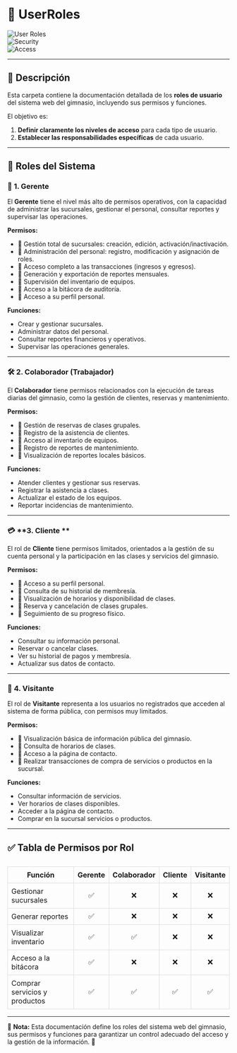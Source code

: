 # 📂 UserRoles  

![User Roles](https://img.shields.io/badge/User%20Roles-Permissions-blue?style=for-the-badge)  
![Security](https://img.shields.io/badge/Security-Management-green?style=for-the-badge)  
![Access](https://img.shields.io/badge/Access-Control-purple?style=for-the-badge)  

---

## 📁 **Descripción**  

Esta carpeta contiene la documentación detallada de los **roles de usuario** del sistema web del gimnasio, incluyendo sus permisos y funciones.  

El objetivo es:  
1. **Definir claramente los niveles de acceso** para cada tipo de usuario.  
2. **Establecer las responsabilidades específicas** de cada usuario.  

---

## 🔑 **Roles del Sistema**

### 👑 **1. Gerente**
El **Gerente** tiene el nivel más alto de permisos operativos, con la capacidad de administrar las sucursales, gestionar el personal, consultar reportes y supervisar las operaciones.  

**Permisos:**  
- 📌 Gestión total de sucursales: creación, edición, activación/inactivación.  
- 📌 Administración del personal: registro, modificación y asignación de roles.  
- 📌 Acceso completo a las transacciones (ingresos y egresos).  
- 📌 Generación y exportación de reportes mensuales.  
- 📌 Supervisión del inventario de equipos.  
- 📌 Acceso a la bitácora de auditoría.  
- 📌 Acceso a su perfil personal.  

**Funciones:**  
- Crear y gestionar sucursales.  
- Administrar datos del personal.  
- Consultar reportes financieros y operativos.  
- Supervisar las operaciones generales.  

---

### 🛠️ **2. Colaborador (Trabajador)**  
El **Colaborador** tiene permisos relacionados con la ejecución de tareas diarias del gimnasio, como la gestión de clientes, reservas y mantenimiento.  

**Permisos:**  
- 📌 Gestión de reservas de clases grupales.  
- 📌 Registro de la asistencia de clientes.  
- 📌 Acceso al inventario de equipos.  
- 📌 Registro de reportes de mantenimiento.  
- 📌 Visualización de reportes locales básicos.  

**Funciones:**  
- Atender clientes y gestionar sus reservas.  
- Registrar la asistencia a clases.  
- Actualizar el estado de los equipos.  
- Reportar incidencias de mantenimiento.  

---

### 💳 **3. Cliente **  
El rol de **Cliente** tiene permisos limitados, orientados a la gestión de su cuenta personal y la participación en las clases y servicios del gimnasio.  

**Permisos:**  
- 📌 Acceso a su perfil personal.  
- 📌 Consulta de su historial de membresía.  
- 📌 Visualización de horarios y disponibilidad de clases.  
- 📌 Reserva y cancelación de clases grupales.  
- 📌 Seguimiento de su progreso físico.  

**Funciones:**  
- Consultar su información personal.  
- Reservar o cancelar clases.  
- Ver su historial de pagos y membresía.  
- Actualizar sus datos de contacto.  

---

### 🚶 **4. Visitante**  
El rol de **Visitante** representa a los usuarios no registrados que acceden al sistema de forma pública, con permisos muy limitados.  

**Permisos:**  
- 📌 Visualización básica de información pública del gimnasio.  
- 📌 Consulta de horarios de clases.  
- 📌 Acceso a la página de contacto.  
- 📌 Realizar transacciones de compra de servicios o productos en la sucursal.  

**Funciones:**  
- Consultar información de servicios.  
- Ver horarios de clases disponibles.  
- Acceder a la página de contacto.  
- Comprar en la sucursal servicios o productos.  

---

## ✅ **Tabla de Permisos por Rol**

<table style="width: 100%; border-collapse: collapse; margin-top: 30px;">
  <thead>
    <tr>
      <th style="border: 1px solid #ddd; padding: 8px; text-align: center;">Función</th>
      <th style="border: 1px solid #ddd; padding: 8px; text-align: center;">Gerente</th>
      <th style="border: 1px solid #ddd; padding: 8px; text-align: center;">Colaborador</th>
      <th style="border: 1px solid #ddd; padding: 8px; text-align: center;">Cliente</th>
      <th style="border: 1px solid #ddd; padding: 8px; text-align: center;">Visitante</th>
    </tr>
  </thead>
  <tbody>
    <tr>
      <td style="border: 1px solid #ddd; padding: 8px;">Gestionar sucursales</td>
      <td style="border: 1px solid #ddd; text-align: center;">✅</td>
      <td style="border: 1px solid #ddd; text-align: center;">❌</td>
      <td style="border: 1px solid #ddd; text-align: center;">❌</td>
      <td style="border: 1px solid #ddd; text-align: center;">❌</td>
    </tr>
    <tr>
      <td style="border: 1px solid #ddd; padding: 8px;">Generar reportes</td>
      <td style="border: 1px solid #ddd; text-align: center;">✅</td>
      <td style="border: 1px solid #ddd; text-align: center;">❌</td>
      <td style="border: 1px solid #ddd; text-align: center;">❌</td>
      <td style="border: 1px solid #ddd; text-align: center;">❌</td>
    </tr>
    <tr>
      <td style="border: 1px solid #ddd; padding: 8px;">Visualizar inventario</td>
      <td style="border: 1px solid #ddd; text-align: center;">✅</td>
      <td style="border: 1px solid #ddd; text-align: center;">✅</td>
      <td style="border: 1px solid #ddd; text-align: center;">❌</td>
      <td style="border: 1px solid #ddd; text-align: center;">❌</td>
    </tr>
    <tr>
      <td style="border: 1px solid #ddd; padding: 8px;">Acceso a la bitácora</td>
      <td style="border: 1px solid #ddd; text-align: center;">✅</td>
      <td style="border: 1px solid #ddd; text-align: center;">❌</td>
      <td style="border: 1px solid #ddd; text-align: center;">❌</td>
      <td style="border: 1px solid #ddd; text-align: center;">❌</td>
    </tr>
    <tr>
      <td style="border: 1px solid #ddd; padding: 8px;">Comprar servicios y productos</td>
      <td style="border: 1px solid #ddd; text-align: center;">✅</td>
      <td style="border: 1px solid #ddd; text-align: center;">✅</td>
      <td style="border: 1px solid #ddd; text-align: center;">✅</td>
      <td style="border: 1px solid #ddd; text-align: center;">✅</td>
    </tr>
  </tbody>
</table>

--- 

📌 **Nota:** Esta documentación define los roles del sistema web del gimnasio, sus permisos y funciones para garantizar un control adecuado del acceso y la gestión de la información. 🚀  
